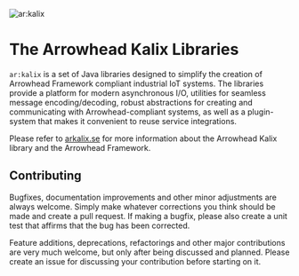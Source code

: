 ![ar:kalix](https://raw.githubusercontent.com/emanuelpalm/arrowhead-kalix-website/master/images/logo.svg)

# The Arrowhead Kalix Libraries

`ar:kalix` is a set of Java libraries designed to simplify the creation of
Arrowhead Framework compliant industrial IoT systems. The libraries provide a
platform for modern asynchronous I/O, utilities for seamless message
encoding/decoding, robust abstractions for creating and communicating with
Arrowhead-compliant systems, as well as a plugin-system that makes it
convenient to reuse service integrations.

Please refer to [arkalix.se](https://arkalix.se) for more information about the
Arrowhead Kalix library and the Arrowhead Framework.

## Contributing

Bugfixes, documentation improvements and other minor adjustments are always
welcome. Simply make whatever corrections you think should be made and create a
pull request. If making a bugfix, please also create a unit test that affirms
that the bug has been corrected.

Feature additions, deprecations, refactorings and other major contributions are
very much welcome, but only after being discussed and planned. Please create an
issue for discussing your contribution before starting on it.
